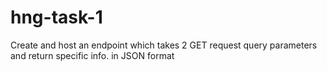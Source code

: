 # hng-task-1
Create and host an endpoint which takes 2 GET request query parameters and return specific info. in JSON format
